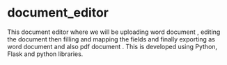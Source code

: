 # document_editor
This document editor where we will be uploading word document , editing the document then filling and mapping the fields and finally exporting as word document and also pdf document . This is developed using Python, Flask and python libraries.
